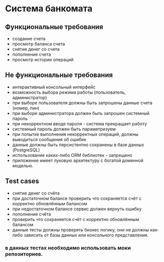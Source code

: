 # Система банкомата

## Функциональные требования
- создание счета
- просмотр баланса счета
- снятие денег со счета
- пополнение счета
- просмотр истории операций
## Не функциональные требования
- интерактивный консольный интерфейс
- возможность выбора режима работы (пользователь, администратор)
- при выборе пользователя должны быть запрошены данные счета (номер, пин)
- при выборе администратора должен быть запрошен системный пароль
- при некорректном вводе пароля - система прекращает работу
- системный пароль должен быть параметризуем
- при попытке выполнения некорректных операций, должны выводиться сообщения об ошибке
- данные должны быть персистентно сохранены в базе данных (PostgreSQL)
- использование каких-либо ORM библиотек - запрещено
- приложение имеет луковую архитектуру с богатой доменной моделью.
## Test cases
- снятие денег со счёта
- при достаточном балансе проверить что сохраняется счёт с корректно обновлённым балансом
- при недостаточном балансе сервис должен вернуть ошибку
- пополнение счёта
- проверить что сохраняется счёт с корректно обновлённым балансом
- данные тесты должны проверять бизнес логику, они не должны как-либо зависить от базы данных или консольного представления.
### в данных тестах необходимо использовать моки репозиториев.
